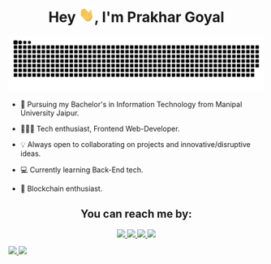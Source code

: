 <h1 align="center">Hey <img src="https://github.com/0xPrakharG/0xPrakharG/blob/main/resources/img/waving.gif?raw=true" width="30px" height="30px">, I'm Prakhar Goyal</h1>

<div align="center">
  <img  src="https://raw.githubusercontent.com/0xPrakharG/0xPrakharG/d00eda5acadf45a466bb57f22b4c02d3a0c58bfc/resources/img/gride-snake.svg" alt="snake" />
</div>

* 📖 Pursuing my Bachelor's in Information Technology from Manipal University Jaipur. 

* 🧑🏻‍💻 Tech enthusiast, Frontend Web-Developer.

* 💡 Always open to collaborating on projects and innovative/disruptive ideas. 

* 💻 Currently learning Back-End tech.

* 🧱 Blockchain enthusiast.

<h2 align="center">You can reach me by:</h2>

<p align="center">
	<a href="https://www.linkedin.com/in/0xprakharg/" target="blank">
		<img src="https://img.shields.io/badge/LinkedIn-0077B5?style=for-the-badge&logo=linkedin&logoColor=white" />
	</a>
	<a href="https://twitter.com/0xPrakharG" target="blank">
		<img src="https://img.shields.io/badge/Twitter-1DA1F2?style=for-the-badge&logo=twitter&logoColor=white" />
	</a>
  <a href="https://portfolio-rose-kappa-96.vercel.app/" target="blank">
		<img src="https://img.shields.io/badge/portfolio-1AA260?style=for-the-badge&logo=About.me&logoColor=white" />
	</a>
  <a href="mailto:prakhargoyal.3014@gmail.com" target="blank">
		<img src="https://img.shields.io/badge/Gmail-D14836?style=for-the-badge&logo=gmail&logoColor=white" />
	</a>
  </p>
  <p>
  <a href="https://instagram.com/azzar_budiyanto" target="blank">
    <img src="https://img.shields.io/badge/instagram-%23E4405F.svg?style=for-the-badge&logo=Instagram&logoColor=white"/>
  </a>
  <a href="https://wa.me/+919305325616" target="blank">
  <img src="https://img.shields.io/badge/whatsapp-4B7F1.svg?style=for-the-badge&logo=whatsapp&logoColor=white"/>
  </a>
</p>